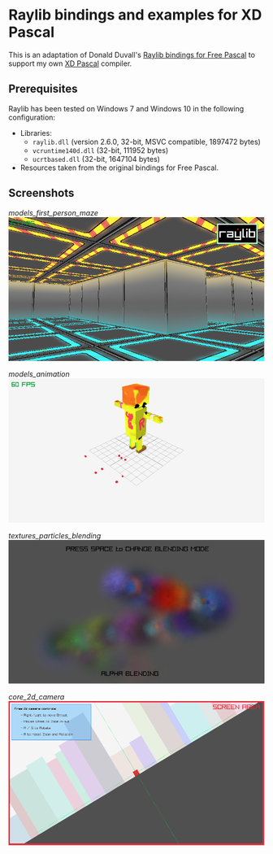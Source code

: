 # Raylib bindings and examples for XD Pascal
This is an adaptation of Donald Duvall's [Raylib bindings for Free Pascal](https://github.com/tazdij/raylib-pas) to support my own [XD Pascal](https://github.com/vtereshkov/xdpw) compiler.

## Prerequisites
Raylib has been tested on Windows 7 and Windows 10 in the following configuration:
* Libraries:
    * `raylib.dll` (version 2.6.0, 32-bit, MSVC compatible, 1897472 bytes)
    * `vcruntime140d.dll` (32-bit, 111952 bytes)
    * `ucrtbased.dll` (32-bit, 1647104 bytes)
* Resources taken from the original bindings for Free Pascal.

## Screenshots
_models_first_person_maze_
![](models_first_person_maze.png)

_models_animation_
![](models_animation.png)

_textures_particles_blending_
![](textures_particles_blending.png)

_core_2d_camera_
![](core_2d_camera.png)
